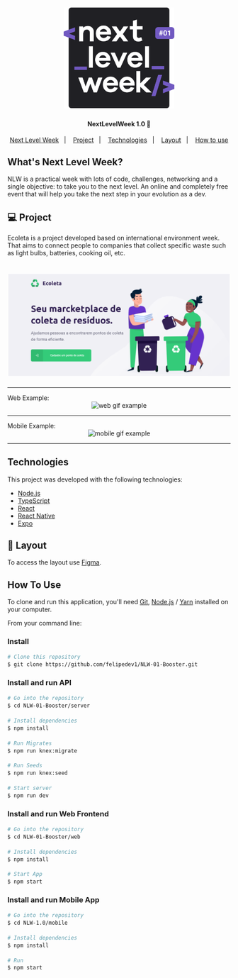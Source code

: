 <h1 align="center">
    <img alt="NextLevelWeek" title="#NextLevelWeek" src=".github/logo.svg" width="250px" />
</h1>

<h4 align="center"> 
	NextLevelWeek 1.0 🚀
</h4>


<p align="center">
  <a href="#whats-next-level-week">Next Level Week</a>&nbsp;&nbsp;&nbsp;|&nbsp;&nbsp;&nbsp;
  <a href="#-project">Project</a>&nbsp;&nbsp;&nbsp;|&nbsp;&nbsp;&nbsp;
  <a href="#technologies">Technologies</a>&nbsp;&nbsp;&nbsp;|&nbsp;&nbsp;&nbsp;
  <a href="#-layout">Layout</a>&nbsp;&nbsp;&nbsp;|&nbsp;&nbsp;&nbsp;
  <a href="#how-to-use">How to use</a>
</p>

## What's Next Level Week?

NLW is a practical week with lots of code, challenges, networking and a single objective: to take you to the next level.
An online and completely free event that will help you take the next step in your evolution as a dev.

## 💻 Project

Ecoleta is a project developed based on international environment week. 
That aims to connect people to companies that collect specific waste such as light bulbs, batteries, cooking oil, etc.

<h1 align="center">
    <img alt="web home page" title="web home page" src=".github/ecoleta-home.PNG" width="500px" />
</h1>
<hr/>
Web Example:
<div align="center">
    <img alt="web gif example" title="web gif example" src=".github/web.gif" width="600px" />
</div>
<hr/>
Mobile Example:
<div align="center">
    <img alt="mobile gif example" title="mobile gif example" src=".github/mobile.gif" width="250px" />
</div>
<hr>

## Technologies

This project was developed with the following technologies:

- [Node.js][nodejs]
- [TypeScript][typescript]
- [React][reactjs]
- [React Native][rn]
- [Expo][expo]

## 🔖 Layout

To access the layout use [Figma](https://www.figma.com/file/9TlOcj6l7D05fZhU12xWT3/Ecoleta-(Booster)).

## How To Use

To clone and run this application, you'll need [Git](https://git-scm.com), [Node.js][nodejs] / [Yarn][yarn] installed on your computer.

From your command line:

### Install

```bash
# Clone this repository
$ git clone https://github.com/felipedev1/NLW-01-Booster.git
```

### Install and run API 

```bash
# Go into the repository
$ cd NLW-01-Booster/server

# Install dependencies
$ npm install

# Run Migrates
$ npm run knex:migrate

# Run Seeds
$ npm run knex:seed

# Start server
$ npm run dev
```
### Install and run Web Frontend

```bash
# Go into the repository
$ cd NLW-01-Booster/web

# Install dependencies
$ npm install

# Start App
$ npm start
```
### Install and run Mobile App

```bash
# Go into the repository
$ cd NLW-1.0/mobile

# Install dependencies
$ npm install

# Run
$ npm start
```

[nodejs]: https://nodejs.org/
[typescript]: https://www.typescriptlang.org/
[expo]: https://expo.io/
[reactjs]: https://reactjs.org
[rn]: https://facebook.github.io/react-native/
[yarn]: https://yarnpkg.com/
[vs]: https://code.visualstudio.com/